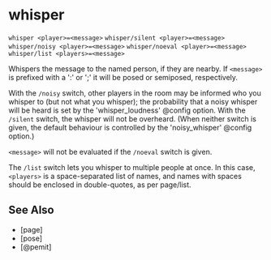 # whisper
`whisper <player>=<message>`
`whisper/silent <player>=<message>`
`whisper/noisy <player>=<message>`
`whisper/noeval <player>=<message>`
`whisper/list <players>=<message>`

Whispers the message to the named person, if they are nearby. If `<message>` is prefixed with a ':' or ';' it will be posed or semiposed, respectively.

With the `/noisy` switch, other players in the room may be informed who you whisper to (but not what you whisper); the probability that a noisy whisper will be heard is set by the 'whisper_loudness' @config option. With the `/silent` switch, the whisper will not be overheard. (When neither switch is given, the default behaviour is controlled by the 'noisy_whisper' @config option.)

`<message>` will not be evaluated if the `/noeval` switch is given.

The `/list` switch lets you whisper to multiple people at once. In this case, `<players>` is a space-separated list of names, and names with spaces should be enclosed in double-quotes, as per page/list.


## See Also
- [page]
- [pose]
- [@pemit]

